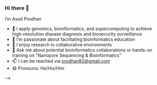 ### Hi there 👋

I’m Asad Prodhan

  
   
 


- 🔭 I apply genomics, bioinformatics, and supercomputing to achieve high-resolution disease diagnosis and biosecurity surveillance
- 🌱 I’m passionate about facilitating bioinformatics education  
- 👯 I enjoy research in collaborative environments
- 💬 Ask me about potential bioinformatics collaborations or hands-on training on "Nanopore Sequencing & Bioinformatics" 
- 📫 I can be reached via prodhan82@gmail.com
- 😄 Pronouns: He/His/Him

-->
